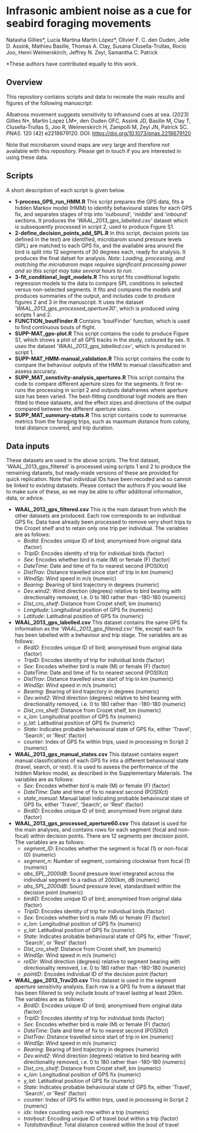 # Infrasonic ambient noise as a cue for seabird foraging movements
Natasha Gillies*, Lucía Martina Martín López*, Olivier F. C. den Ouden, Jelle D. Assink, Mathieu Basille, Thomas A. Clay, Susana Clusella-Trullas, Rocío Joo, Henri Weimerskirch, Jeffrey N. Zeyl, Samantha C. Patrick

*These authors have contributed equally to this work. 

## Overview
This repository contains scripts and data to recreate the main results and figures of the following manuscript:

Albatross movement suggests sensitivity to infrasound cues at sea. (2023) Gillies N*, Martin Lopez LM*, den Ouden OFC, Assink JD, Basille M, Clay T, Clusella-Trullas S, Joo R, Weimerskirch H, Zampolli M, Zeyl JN, Patrick SC. _PNAS_. 120 (42) e2218679120. DOI: https://doi.org/10.1073/pnas.2218679120

Note that microbarom sound maps are very large and therefore not available with this repository. Please get in touch if you are interested in using these data. 

## Scripts
A short description of each script is given below.

- **1-process_GPS_run_HMM.R** This script prepares the GPS data, fits a hidden Markov model (HMM) to identify behavioural states for each GPS fix, and separates stages of trip into 'outbound', 'middle' and 'inbound' sections. It produces the _'WAAL_2013_gps_labelled.csv'_ dataset which is subsequently processed in script 2, used to produce Figure S1.
- **2-define_decision_points_add_SPL.R** In this script, decision points (as defined in the text) are identified, microbarom sound pressure levels (SPL) are matched to each GPS fix, and the available area around the bird is split into 12 segments of 30 degrees each, ready for analysis. It produces the final datset for analysis. _Note: Loading, processing, and matching the microbarom maps requires significant processing power and so this script may take several hours to run._
- **3-fit_conditional_logit_models.R** This script fits conditional logistic regression models to the data to compare SPL conditions in selected versus non-selected segments. It fits and compares the models and produces summaries of the output, and includes code to produce figures 2 and 3 in the manuscript. It uses the dataset _'WAAL_2013_gps_processed_aperture30'_, which is produced using scripts 1 and 2. 
- **FUNCTION_boutFinder.R** Contains 'boutFinder' function, which is used to find continuous bouts of flight.
- **SUPP-MAT_gps-plot.R** This script contains the code to produce Figure S1, which shows a plot of all GPS tracks in the study, coloured by sex. It uses the dataset _'WAAL_2013_gps_labelled.csv'_, which is produced in script 1.
- **SUPP-MAT_HMM-manual_validation.R** This script contains the code to compare the behaviour outputs of the HMM to manual classification and assess accuracy.
- **SUPP_MAT_senstivity-analysis_apertures.R** This script contains the code to compare different aperture sizes for the segments. It first re-runs the processing in script 2 and outputs dataframes where aperture size has been varied. The best-fitting conditional logit models are then fitted to these datasets, and the effect sizes and directions of the output compared between the different aperture sizes. 
- **SUPP_MAT_summary-stats.R** This script contains code to summarise metrics from the foraging trips, such as maximum distance from colony, total distance covered, and trip duration. 

## Data inputs 
These datasets are used in the above scripts. The first dataset, 'WAAL_2013_gps_filtered' is processed using scripts 1 and 2 to produce the remaining datasets, but ready-made versions of these are provided for quick replication. Note that individual IDs have been recoded and so cannot be linked to existing datasets. Please contact the authors if you would like to make sure of these, as we may be able to offer addiitonal information, data, or advice. 

- **WAAL_2013_gps_filtered.csv** This is the main dataset from which the other datasets are produced. Each row corresponds to an individual GPS fix. Data have already been processed to remove very short trips to the Crozet shelf and to retain only one trip per individual. The variables are as follows:
	- _BirdId_: Encodes unique ID of bird; anonymised from original data (factor)
	- _TripID_: Encodes identity of trip for individual birds (factor)
	- _Sex_: Encodes whether bird is male (M) or female (F) (factor)
	- _DateTime_: Date and time of fix to nearest second (POSIXct)
	- _DistTrav_: Distance travelled since start of trip in km (numeric)
	- _WindSp_: Wind speed in m/s (numeric)
	- _Bearing_: Bearing of bird trajectory in degrees (numeric)
	- _Dev.wind2_: Wind direction (degrees) relative to bird bearing with directionality removed, i.e. 0 to 180 rather than -180-180 (numeric)
	- _Dist_cro_shelf_: Distance from Crozet shelf, km (numeric)
	- _Longitude_: Longitudinal position of GPS fix (numeric)
	- _Latitude_: Latitudinal position of GPS fix (numeric)
- **WAAL_2013_gps_labelled.csv** This dataset contains the same GPS fix information as the _'WAAL_2013_gps_filtered.csv'_ file, except each fix has been labelled with a behaviour and trip stage. The variables are as follows:
	- _BirdID_: Encodes unique ID of bird; anonymised from original data (factor)
	- _TripID_: Encodes identity of trip for individual birds (factor)
	- _Sex_: Encodes whether bird is male (M) or female (F) (factor)
	- _DateTime_: Date and time of fix to nearest second (POSIXct)
	- _DistTrav_: Distance travelled since start of trip in km (numeric)
	- _WindSp_: Wind speed in m/s (numeric)
	- _Bearing_: Bearing of bird trajectory in degrees (numeric)
	- _Dev.wind2_: Wind direction (degrees) relative to bird bearing with directionality removed, i.e. 0 to 180 rather than -180-180 (numeric)
	- _Dist_cro_shelf_: Distance from Crozet shelf, km (numeric)
	- _x_lon_: Longitudinal position of GPS fix (numeric)
	- _y_lat_: Latitudinal position of GPS fix (numeric)
	- _State_: Indicates probable behavioural state of GPS fix, either 'Travel', 'Search', or 'Rest' (factor)
	- _counter_: Index of GPS fix within trips, used in processing in Script 2 (numeric)
- **WAAL_2013_gps_manual_states.csv** This dataset contains expert manual classifications of each GPS fix into a different behavioural state (travel, search, or rest). It is used to assess the performance of the hidden Markov model, as described in the Supplementary Materials. The variables are as follows:
	- _Sex_: Encodes whether bird is male (M) or female (F) (factor)
	- _DateTime_: Date and time of fix to nearest second (POSIXct)
	- _state_manual_: Manual label indicating probable behavioural state of GPS fix, either 'Travel', 'Search', or 'Rest' (factor)
	- _BirdID_: Encodes unique ID of bird; anonymised from original data (factor)
- **WAAL_2013_gps_processed_aperture60.csv** This dataset is used for the main analyses, and contains rows for each segment (focal and non-focal) within decision points. There are 12 segments per decision point. The variables are as follows:
	- _segment_ID_: Encodes whether the segment is focal (1) or non-focal (0) (numeric)
	- _segment_n_: Number of segment, containing clockwise from focal (1) (numeric)
	- _abs_SPL_2000dB_: Sound pressure level integrated across the individual segment to a radius of 2000km, dB (numeric)
	- _abs_SPL_2000dB_: Sound pressure level, standardised within the decision point (numeric)
	- _birdID_: Encodes unique ID of bird; anonymised from original data (factor)
	- _TripID_: Encodes identity of trip for individual birds (factor)
	- _Sex_: Encodes whether bird is male (M) or female (F) (factor)
	- _x_lon_: Longitudinal position of GPS fix (numeric)
	- _y_lat_: Latitudinal position of GPS fix (numeric)
	- _State_: Indicates probable behavioural state of GPS fix, either 'Travel', 'Search', or 'Rest' (factor)
	- _Dist_cro_shelf_: Distance from Crozet shelf, km (numeric)
	- _WindSp_: Wind speed in m/s (numeric)
	- _relDir_: Wind direction (degrees) relative to segment bearing with directionality removed, i.e. 0 to 180 rather than -180-180 (numeric)
	- _pointID_: Encodes individual ID of the decision point (factor)
- **WAAL_gps_2013_Trav20.csv** This dataset is used in the segment aperture sensitivity analysis. Each row is a GPS fix from a dataset that has been filtered to only include bouts of travel lasting at least 20km. The variables are as follows:
	- _BirdID_: Encodes unique ID of bird; anonymised from original data (factor)
	- _TripID_: Encodes identity of trip for individual birds (factor)
	- _Sex_: Encodes whether bird is male (M) or female (F) (factor)
	- _DateTime_: Date and time of fix to nearest second (POSIXct)
	- _DistTrav_: Distance travelled since start of trip in km (numeric)
	- _WindSp_: Wind speed in m/s (numeric)
	- _Bearing_: Bearing of bird trajectory in degrees (numeric)
	- _Dev.wind2_: Wind direction (degrees) relative to bird bearing with directionality removed, i.e. 0 to 180 rather than -180-180 (numeric)
	- _Dist_cro_shelf_: Distance from Crozet shelf, km (numeric)
	- _x_lon_: Longitudinal position of GPS fix (numeric)
	- _y_lat_: Latitudinal position of GPS fix (numeric)
	- _State_: Indicates probable behavioural state of GPS fix, either 'Travel', 'Search', or 'Rest' (factor)
	- _counter_: Index of GPS fix within trips, used in processing in Script 2 (numeric)
	- _idx_: Index counting each row within a trip (numeric)
	- _travbout_: Encoding unique ID of travel bout within a trip (factor)
	- _TotdisttravBout_: Total distance covered within the bout of travel

